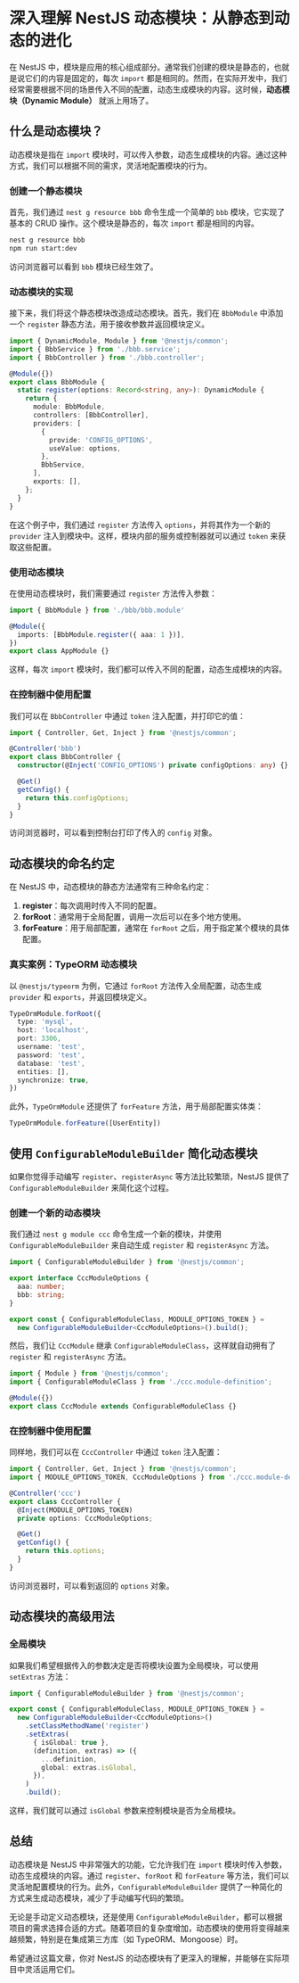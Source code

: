 # 深入理解 NestJS 动态模块：从静态到动态的进化

在 NestJS 中，模块是应用的核心组成部分。通常我们创建的模块是静态的，也就是说它们的内容是固定的，每次 `import` 都是相同的。然而，在实际开发中，我们经常需要根据不同的场景传入不同的配置，动态生成模块的内容。这时候，**动态模块（Dynamic Module）** 就派上用场了。

## 什么是动态模块？

动态模块是指在 `import` 模块时，可以传入参数，动态生成模块的内容。通过这种方式，我们可以根据不同的需求，灵活地配置模块的行为。

### 创建一个静态模块

首先，我们通过 `nest g resource bbb` 命令生成一个简单的 `bbb` 模块，它实现了基本的 CRUD 操作。这个模块是静态的，每次 `import` 都是相同的内容。

```bash
nest g resource bbb
npm run start:dev
```

访问浏览器可以看到 `bbb` 模块已经生效了。

### 动态模块的实现

接下来，我们将这个静态模块改造成动态模块。首先，我们在 `BbbModule` 中添加一个 `register` 静态方法，用于接收参数并返回模块定义。

```typescript:src/bbb/bbb.module.ts
import { DynamicModule, Module } from '@nestjs/common';
import { BbbService } from './bbb.service';
import { BbbController } from './bbb.controller';

@Module({})
export class BbbModule {
  static register(options: Record<string, any>): DynamicModule {
    return {
      module: BbbModule,
      controllers: [BbbController],
      providers: [
        {
          provide: 'CONFIG_OPTIONS',
          useValue: options,
        },
        BbbService,
      ],
      exports: [],
    };
  }
}
```

在这个例子中，我们通过 `register` 方法传入 `options`，并将其作为一个新的 `provider` 注入到模块中。这样，模块内部的服务或控制器就可以通过 `token` 来获取这些配置。

### 使用动态模块

在使用动态模块时，我们需要通过 `register` 方法传入参数：

```typescript
import { BbbModule } from './bbb/bbb.module'

@Module({
  imports: [BbbModule.register({ aaa: 1 })],
})
export class AppModule {}
```

这样，每次 `import` 模块时，我们都可以传入不同的配置，动态生成模块的内容。

### 在控制器中使用配置

我们可以在 `BbbController` 中通过 `token` 注入配置，并打印它的值：

```typescript:src/bbb/bbb.controller.ts
import { Controller, Get, Inject } from '@nestjs/common';

@Controller('bbb')
export class BbbController {
  constructor(@Inject('CONFIG_OPTIONS') private configOptions: any) {}

  @Get()
  getConfig() {
    return this.configOptions;
  }
}
```

访问浏览器时，可以看到控制台打印了传入的 `config` 对象。

## 动态模块的命名约定

在 NestJS 中，动态模块的静态方法通常有三种命名约定：

1. **register**：每次调用时传入不同的配置。
2. **forRoot**：通常用于全局配置，调用一次后可以在多个地方使用。
3. **forFeature**：用于局部配置，通常在 `forRoot` 之后，用于指定某个模块的具体配置。

### 真实案例：TypeORM 动态模块

以 `@nestjs/typeorm` 为例，它通过 `forRoot` 方法传入全局配置，动态生成 `provider` 和 `exports`，并返回模块定义。

```typescript
TypeOrmModule.forRoot({
  type: 'mysql',
  host: 'localhost',
  port: 3306,
  username: 'test',
  password: 'test',
  database: 'test',
  entities: [],
  synchronize: true,
})
```

此外，`TypeOrmModule` 还提供了 `forFeature` 方法，用于局部配置实体类：

```typescript
TypeOrmModule.forFeature([UserEntity])
```

## 使用 `ConfigurableModuleBuilder` 简化动态模块

如果你觉得手动编写 `register`、`registerAsync` 等方法比较繁琐，NestJS 提供了 `ConfigurableModuleBuilder` 来简化这个过程。

### 创建一个新的动态模块

我们通过 `nest g module ccc` 命令生成一个新的模块，并使用 `ConfigurableModuleBuilder` 来自动生成 `register` 和 `registerAsync` 方法。

```typescript:src/ccc/ccc.module-definition.ts
import { ConfigurableModuleBuilder } from '@nestjs/common';

export interface CccModuleOptions {
  aaa: number;
  bbb: string;
}

export const { ConfigurableModuleClass, MODULE_OPTIONS_TOKEN } =
  new ConfigurableModuleBuilder<CccModuleOptions>().build();
```

然后，我们让 `CccModule` 继承 `ConfigurableModuleClass`，这样就自动拥有了 `register` 和 `registerAsync` 方法。

```typescript:src/ccc/ccc.module.ts
import { Module } from '@nestjs/common';
import { ConfigurableModuleClass } from './ccc.module-definition';

@Module({})
export class CccModule extends ConfigurableModuleClass {}
```

### 在控制器中使用配置

同样地，我们可以在 `CccController` 中通过 `token` 注入配置：

```typescript:src/ccc/ccc.controller.ts
import { Controller, Get, Inject } from '@nestjs/common';
import { MODULE_OPTIONS_TOKEN, CccModuleOptions } from './ccc.module-definition';

@Controller('ccc')
export class CccController {
  @Inject(MODULE_OPTIONS_TOKEN)
  private options: CccModuleOptions;

  @Get()
  getConfig() {
    return this.options;
  }
}
```

访问浏览器时，可以看到返回的 `options` 对象。

## 动态模块的高级用法

### 全局模块

如果我们希望根据传入的参数决定是否将模块设置为全局模块，可以使用 `setExtras` 方法：

```typescript:src/ccc/ccc.module-definition.ts
import { ConfigurableModuleBuilder } from '@nestjs/common';

export const { ConfigurableModuleClass, MODULE_OPTIONS_TOKEN } =
  new ConfigurableModuleBuilder<CccModuleOptions>()
    .setClassMethodName('register')
    .setExtras(
      { isGlobal: true },
      (definition, extras) => ({
        ...definition,
        global: extras.isGlobal,
      }),
    )
    .build();
```

这样，我们就可以通过 `isGlobal` 参数来控制模块是否为全局模块。

## 总结

动态模块是 NestJS 中非常强大的功能，它允许我们在 `import` 模块时传入参数，动态生成模块的内容。通过 `register`、`forRoot` 和 `forFeature` 等方法，我们可以灵活地配置模块的行为。此外，`ConfigurableModuleBuilder` 提供了一种简化的方式来生成动态模块，减少了手动编写代码的繁琐。

无论是手动定义动态模块，还是使用 `ConfigurableModuleBuilder`，都可以根据项目的需求选择合适的方式。随着项目的复杂度增加，动态模块的使用将变得越来越频繁，特别是在集成第三方库（如 TypeORM、Mongoose）时。

希望通过这篇文章，你对 NestJS 的动态模块有了更深入的理解，并能够在实际项目中灵活运用它们。
